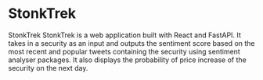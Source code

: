 # StonkTrek

StonkTrek
StonkTrek is a web application built with React and FastAPI. It takes in a security as an input and outputs the sentiment score based on the most recent and popular tweets containing the security using sentiment analyser packages. It also displays the probability of price increase of the security on the next day.
